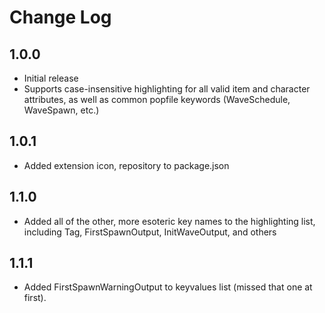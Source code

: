 # Change Log

## 1.0.0

- Initial release
- Supports case-insensitive highlighting for all valid item and character attributes, as well as common popfile keywords (WaveSchedule, WaveSpawn, etc.)

## 1.0.1

- Added extension icon, repository to package.json

## 1.1.0

- Added all of the other, more esoteric key names to the highlighting list, including Tag, FirstSpawnOutput, InitWaveOutput, and others

## 1.1.1

- Added FirstSpawnWarningOutput to keyvalues list (missed that one at first).